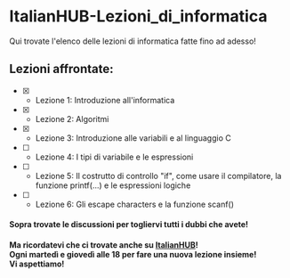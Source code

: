 # ItalianHUB-Lezioni_di_informatica
Qui trovate l'elenco delle lezioni di informatica fatte fino ad adesso!

## Lezioni affrontate:
- [x] - Lezione 1: Introduzione all'informatica
- [x] - Lezione 2: Algoritmi
- [x] - Lezione 3: Introduzione alle variabili e al linguaggio C 
- [ ] - Lezione 4: I tipi di variabile e le espressioni
- [ ] - Lezione 5: Il costrutto di controllo "if", come usare il compilatore, la funzione printf(...) e le espressioni logiche
- [ ] - Lezione 6: Gli escape characters e la funzione scanf()

#### Sopra trovate le discussioni per togliervi tutti i dubbi che avete!
#### Ma ricordatevi che ci trovate anche su [ItalianHUB](https://discord.gg/3Yfe4XGFG3)!<br>Ogni martedì e giovedì alle 18 per fare una nuova lezione insieme!<br>Vi aspettiamo!
